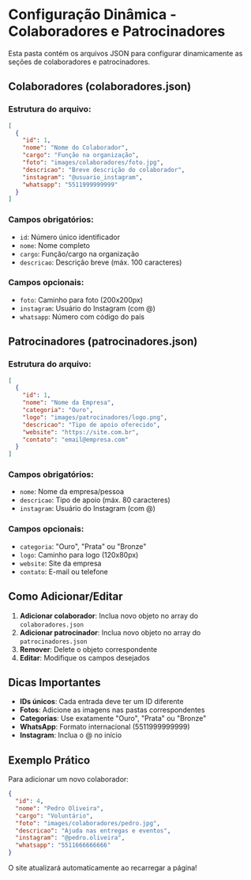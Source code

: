 # Configuração Dinâmica - Colaboradores e Patrocinadores

Esta pasta contém os arquivos JSON para configurar dinamicamente as seções de colaboradores e patrocinadores.

## Colaboradores (colaboradores.json)

### Estrutura do arquivo:
```json
[
  {
    "id": 1,
    "nome": "Nome do Colaborador",
    "cargo": "Função na organização",
    "foto": "images/colaboradores/foto.jpg",
    "descricao": "Breve descrição do colaborador",
    "instagram": "@usuario_instagram",
    "whatsapp": "5511999999999"
  }
]
```

### Campos obrigatórios:
- `id`: Número único identificador
- `nome`: Nome completo
- `cargo`: Função/cargo na organização
- `descricao`: Descrição breve (máx. 100 caracteres)

### Campos opcionais:
- `foto`: Caminho para foto (200x200px)
- `instagram`: Usuário do Instagram (com @)
- `whatsapp`: Número com código do país

## Patrocinadores (patrocinadores.json)

### Estrutura do arquivo:
```json
[
  {
    "id": 1,
    "nome": "Nome da Empresa",
    "categoria": "Ouro",
    "logo": "images/patrocinadores/logo.png",
    "descricao": "Tipo de apoio oferecido",
    "website": "https://site.com.br",
    "contato": "email@empresa.com"
  }
]
```

### Campos obrigatórios:
- `nome`: Nome da empresa/pessoa
- `descricao`: Tipo de apoio (máx. 80 caracteres)
- `instagram`: Usuário do Instagram (com @)

### Campos opcionais:
- `categoria`: "Ouro", "Prata" ou "Bronze"
- `logo`: Caminho para logo (120x80px)
- `website`: Site da empresa
- `contato`: E-mail ou telefone

## Como Adicionar/Editar

1. **Adicionar colaborador**: Inclua novo objeto no array do `colaboradores.json`
2. **Adicionar patrocinador**: Inclua novo objeto no array do `patrocinadores.json`
3. **Remover**: Delete o objeto correspondente
4. **Editar**: Modifique os campos desejados

## Dicas Importantes

- **IDs únicos**: Cada entrada deve ter um ID diferente
- **Fotos**: Adicione as imagens nas pastas correspondentes
- **Categorias**: Use exatamente "Ouro", "Prata" ou "Bronze"
- **WhatsApp**: Formato internacional (5511999999999)
- **Instagram**: Inclua o @ no início

## Exemplo Prático

Para adicionar um novo colaborador:
```json
{
  "id": 4,
  "nome": "Pedro Oliveira",
  "cargo": "Voluntário",
  "foto": "images/colaboradores/pedro.jpg",
  "descricao": "Ajuda nas entregas e eventos",
  "instagram": "@pedro.oliveira",
  "whatsapp": "5511666666666"
}
```

O site atualizará automaticamente ao recarregar a página!